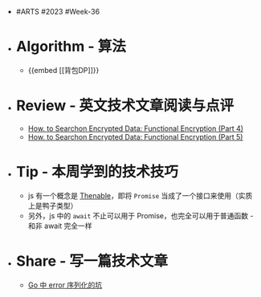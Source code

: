 - #ARTS #2023 #Week-36
- # Algorithm - 算法
	- {{embed [[背包DP]]}}
- # Review - 英文技术文章阅读与点评
	- [How. to Searchon Encrypted Data: Functional Encryption (Part 4)](https://esl.cs.brown.edu/blog/how-to-search-on-encrypted-data-functional-encryption-part-4/)
	- [How. to Searchon Encrypted Data: Functional Encryption (Part 5)](https://esl.cs.brown.edu/blog/how-to-search-on-encrypted-data-functional-encryption-part-5/)
- # Tip - 本周学到的技术技巧
	- js 有一个概念是 [Thenable](https://masteringjs.io/tutorials/fundamentals/thenable)，即将 `Promise` 当成了一个接口来使用（实质上是鸭子类型）
	- 另外，js 中的 `await` 不止可以用于 Promise，也完全可以用于普通函数 - 和非 await 完全一样
- # Share - 写一篇技术文章
	- [Go 中 error 序列化的坑](https://articles.singee.me/Go-zhong-error-xu-lie-hua-de-keng)